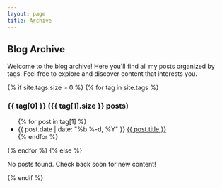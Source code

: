 ```yaml
---
layout: page
title: Archive
---
```


## Blog Archive

Welcome to the blog archive! Here you'll find all my posts organized by tags. Feel free to explore and discover content that interests you.

{% if site.tags.size > 0 %}
  {% for tag in site.tags %}
    <h3>{{ tag[0] }} <span class="tag-count">({{ tag[1].size }} posts)</span></h3>
    <ul class="archive-list">
      {% for post in tag[1] %}
        <li>
          <span class="post-date">{{ post.date | date: "%b %-d, %Y" }}</span>
          <a href="{{ post.url }}">{{ post.title }}</a>
        </li>
      {% endfor %}
    </ul>
  {% endfor %}
{% else %}
  <p>No posts found. Check back soon for new content!</p>
{% endif %}
